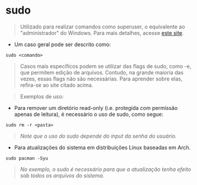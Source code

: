 # sudo

> Utilizado para realizar comandos como superuser, o equivalente ao "administrador" do Windows.
> Para mais detalhes, acesse [este site](https://manned.org/sudo).

- Um caso geral pode ser descrito como:

`sudo <comando>`

> Casos mais específicos podem se utilizar das flags de sudo, como -e, que permitem edição de arquivos.
> Contudo, na grande maioria das vezes, essas flags não são necessárias. Para aprender sobre elas, refira-se ao site citado acima.

> Exemplos de uso:

- Para remover um diretório read-only (i.e. protegida com permissão apenas de leitura), é necessário o uso de sudo, como segue:

`sudo rm -r <pasta>`

> *Note que o uso do sudo depende do input da senha do usuário.*

- Para atualizações do sistema em distribuições Linux baseadas em Arch.

`sudo pacman -Syu`

> *No exemplo, o sudo é necessário para que a atualização tenha efeito sob todos os arquivos do sistema.*
